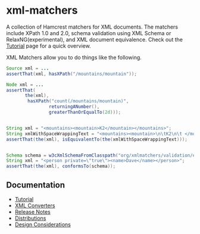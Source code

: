 # xml-matchers
A collection of Hamcrest matchers for XML documents. The matchers include XPath 1.0 and 2.0, schema validation using XML Schema or RelaxNG(experimental), and XML document equivalence. Check out the [Tutorial](docs/Tutorial.md) page for a quick overview.

XML Matchers allow you to do things like the following.
```java
Source xml = ...
assertThat(xml, hasXPath("/mountains/mountain"));

Node xml = ...
assertThat(
       the(xml),
        hasXPath("count(/mountains/mountain)", 
                returningANumber(), 
                greaterThanOrEqualTo(2d)));


String xml = "<mountains><mountain>K2</mountain></mountains>";
String xmlWithSpaceWrappingText = "<mountains><mountain>\n\tK2\n\t </mountain></mountains>";
assertThat(the(xml), isEquivalentTo(the(xmlWithSpaceWrappingText)));


Schema schema = w3cXmlSchemaFromClasspath("org/xmlmatchers/validation/example.xsd");
String xml = "<person private=\"true\"><name>Dave</name></person>";
assertThat(the(xml), conformsTo(schema));
```
## Documentation
* [Tutorial](docs/Tutorial.md)
* [XML Converters](docs/XmlConverters.md)
* [Release Notes](docs/ReleaseNotes.md)
* [Distributions](docs/Distributions.md)
* [Design Considerations](docs/DesignConsiderations.md)